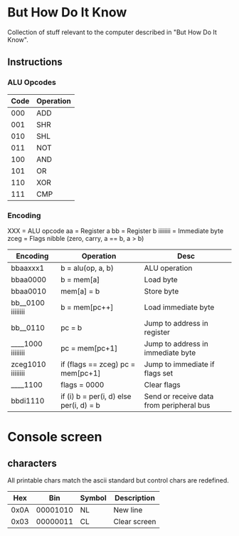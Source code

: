 # But How Do It Know

Collection of stuff relevant to the computer described in "But How Do It Know".

## Instructions

### ALU Opcodes
| Code | Operation |
|------|-----------|
| 000  | ADD       |
| 001  | SHR       |
| 010  | SHL       |
| 011  | NOT       |
| 100  | AND       |
| 101  | OR        |
| 110  | XOR       |
| 111  | CMP       |

### Encoding
XXX = ALU opcode
aa = Register a
bb = Register b
iiiiiiii = Immediate byte
zceg = Flags nibble (zero, carry, a == b, a > b)


| Encoding          | Operation                               | Desc                                     |
|-------------------|-----------------------------------------|------------------------------------------|
| bbaaxxx1          | b = alu(op, a, b)                       | ALU operation                            |
| bbaa0000          | b = mem[a]                              | Load byte                                |
| bbaa0010          | mem[a] = b                              | Store byte                               |
| bb__0100 iiiiiiii | b = mem[pc++]                           | Load immediate byte                      |
| bb__0110          | pc = b                                  | Jump to address in register              |
| ____1000 iiiiiiii | pc = mem[pc+1]                          | Jump to address in immediate byte        |
| zceg1010 iiiiiiii | if (flags == zceg) pc = mem[pc+1]       | Jump to immediate if flags set           |
| ____1100          | flags = 0000                            | Clear flags                              |
| bbdi1110          | if (i) b = per(i, d) else per(i, d) = b | Send or receive data from peripheral bus |


# Console screen

## characters
All printable chars match the ascii standard but control chars are redefined.

| Hex  | Bin      | Symbol | Description  |
|------|----------|--------|--------------|
| 0x0A | 00001010 | NL     | New line     |
| 0x03 | 00000011 | CL     | Clear screen |